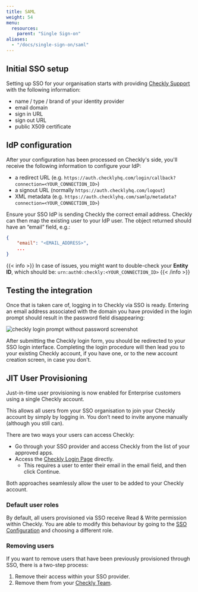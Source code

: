 ```yaml
---
title: SAML
weight: 54
menu:
  resources:
    parent: "Single Sign-on"
aliases:
  - "/docs/single-sign-on/saml"
---
```


## Initial SSO setup

Setting up SSO for your organisation starts with providing [Checkly Support](mailto:support@checklyhq.com) with the following information:

- name / type / brand of your identity provider
- email domain
- sign in URL
- sign out URL
- public X509 certificate

## IdP configuration

After your configuration has been processed on Checkly's side, you'll receive the following information to configure your IdP:

- a redirect URL (e.g. `https://auth.checklyhq.com/login/callback?connection=<YOUR_CONNECTION_ID>`)
- a signout URL (normally `https://auth.checklyhq.com/logout`)
- XML metadata (e.g. `https://auth.checklyhq.com/samlp/metadata?connection=<YOUR_CONNECTION_ID>`)

Ensure your SSO IdP is sending Checkly the correct email address. Checkly can then map the existing user to your IdP user. The object returned should have an “email” field, e.g.:

```json
{
	"email": "<EMAIL_ADDRESS>",
	...
}
```

{{< info >}}
In case of issues, you might want to double-check your **Entity ID**, which should be: `urn:auth0:checkly:<YOUR_CONNECTION_ID>`
{{< /info >}}

## Testing the integration

Once that is taken care of, logging in to Checkly via SSO is ready. Entering an email address associated with the domain you have provided in the login prompt should result in the password field disappearing:

![checkly login prompt without password screenshot](/docs/images/single-sign-on/checkly-login-prompt-sso.png)

After submitting the Checkly login form, you should be redirected to your SSO login interface. Completing the login procedure will then lead you to your existing Checkly account, if you have one, or to the new account creation screen, in case you don't.

## JIT User Provisioning

Just-in-time user provisioning is now enabled for Enterprise customers using a single Checkly account.

This allows all users from your SSO organisation to join your Checkly account by simply by logging in. You don’t need to invite anyone manually (although you still can).

There are two ways your users can access Checkly:

- Go through your SSO provider and access Checkly from the list of your approved apps.
- Access the [Checkly Login Page](https://app.checklyhq.com/) directly.
  - This requires a user to enter their email in the email field, and then click Continue.

Both approaches seamlessly allow the user to be added to your Checkly account.

### Default user roles

By default, all users provisioned via SSO receive Read & Write permission within Checkly. You are able to modify this behaviour by going to the [SSO Configuration](https://app.checklyhq.com/settings/account/sso-saml) and choosing a different role.

### Removing users

If you want to remove users that have been previously provisioned through SSO, there is a two-step process:

1. Remove their access within your SSO provider.
2. Remove them from your [Checkly Team](https://app.checklyhq.com/settings/account/team).
